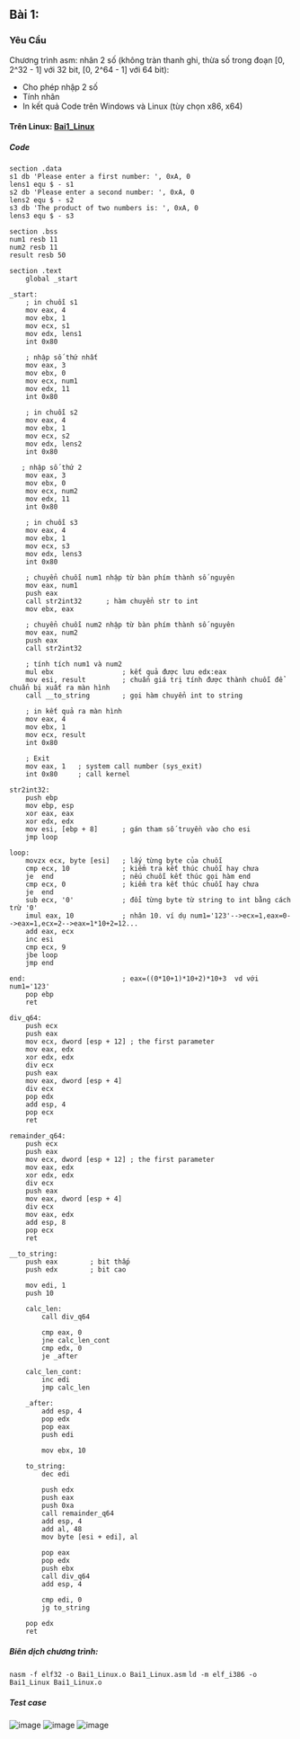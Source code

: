 ## Bài 1:
### Yêu Cầu
Chương trình asm: nhân 2 số (không tràn thanh ghi, thừa số trong đoạn [0, 2^32 - 1] với 32 bit, [0, 2^64 - 1] với 64 bit):
- Cho phép nhập 2 số
- Tính nhân
- In kết quả
Code trên Windows và Linux (tùy chọn x86, x64)

#### Trên Linux: [Bai1_Linux](https://github.com/datvn09/2004_Training/blob/main/Task2/Bai1_Linux.asm)
##### Code
```
section .data
s1 db 'Please enter a first number: ', 0xA, 0
lens1 equ $ - s1
s2 db 'Please enter a second number: ', 0xA, 0
lens2 equ $ - s2
s3 db 'The product of two numbers is: ', 0xA, 0
lens3 equ $ - s3

section .bss
num1 resb 11
num2 resb 11
result resb 50

section .text
    global _start   
	
_start:            
    ; in chuỗi s1
    mov eax, 4
    mov ebx, 1
    mov ecx, s1
    mov edx, lens1
    int 0x80

    ; nhập số thứ nhất
    mov eax, 3
    mov ebx, 0  
    mov ecx, num1
    mov edx, 11  
    int 0x80

    ; in chuỗi s2
    mov eax, 4
    mov ebx, 1
    mov ecx, s2
    mov edx, lens2
    int 0x80

   ; nhập số thứ 2
    mov eax, 3
    mov ebx, 0  
    mov ecx, num2
    mov edx, 11 
    int 0x80

    ; in chuỗi s3
    mov eax, 4
    mov ebx, 1
    mov ecx, s3
    mov edx, lens3
    int 0x80

    ; chuyển chuỗi num1 nhập từ bàn phím thành số nguyên
    mov eax, num1
    push eax
    call str2int32      ; hàm chuyển str to int
    mov ebx, eax 

    ; chuyển chuỗi num2 nhập từ bàn phím thành số nguyên
    mov eax, num2
    push eax
    call str2int32

    ; tính tích num1 và num2
    mul ebx                 ; kết quả được lưu edx:eax
    mov esi, result         ; chuẩn giá trị tính được thành chuỗi để chuẩn bị xuất ra màn hình
    call __to_string        ; gọi hàm chuyển int to string

    ; in kết quả ra màn hình
    mov eax, 4
    mov ebx, 1
    mov ecx, result
    int 0x80

    ; Exit
    mov eax, 1   ; system call number (sys_exit)
    int 0x80     ; call kernel

str2int32:
    push ebp
    mov ebp, esp
    xor eax, eax
    xor edx, edx 
    mov esi, [ebp + 8]      ; gán tham số truyền vào cho esi
    jmp loop

loop:
    movzx ecx, byte [esi]   ; lấy từng byte của chuỗi
    cmp ecx, 10             ; kiểm tra kết thúc chuỗi hay chưa
    je  end                 ; nếu chuỗi kết thúc gọi hàm end
    cmp ecx, 0              ; kiểm tra kết thúc chuỗi hay chưa
    je  end
    sub ecx, '0'            ; đổi từng byte từ string to int bằng cách trừ '0'
    imul eax, 10            ; nhân 10. ví dụ num1='123'-->ecx=1,eax=0-->eax=1,ecx=2-->eax=1*10+2=12...
    add eax, ecx            
    inc esi
    cmp ecx, 9
    jbe loop
    jmp end

end:                        ; eax=((0*10+1)*10+2)*10+3  vd với num1='123'
    pop ebp
    ret

div_q64:
    push ecx
    push eax
    mov ecx, dword [esp + 12] ; the first parameter
    mov eax, edx
    xor edx, edx
    div ecx
    push eax
    mov eax, dword [esp + 4]
    div ecx
    pop edx
    add esp, 4
    pop ecx
    ret

remainder_q64:
    push ecx
    push eax
    mov ecx, dword [esp + 12] ; the first parameter
    mov eax, edx
    xor edx, edx
    div ecx
    push eax
    mov eax, dword [esp + 4]
    div ecx
    mov eax, edx
    add esp, 8
    pop ecx
    ret
    
__to_string:
    push eax        ; bit thấp
    push edx        ; bit cao

    mov edi, 1
    push 10

    calc_len:
        call div_q64
        
        cmp eax, 0
        jne calc_len_cont
        cmp edx, 0
        je _after

    calc_len_cont:
        inc edi
        jmp calc_len

    _after:
        add esp, 4
        pop edx
        pop eax
        push edi

        mov ebx, 10

    to_string:
        dec edi

        push edx
        push eax
        push 0xa
        call remainder_q64
        add esp, 4
        add al, 48
        mov byte [esi + edi], al

        pop eax
        pop edx
        push ebx
        call div_q64
        add esp, 4
        
        cmp edi, 0
        jg to_string
    
    pop edx
    ret
```
##### Biên dịch chương trình:
`nasm -f elf32 -o Bai1_Linux.o Bai1_Linux.asm`
`ld -m elf_i386 -o Bai1_Linux Bai1_Linux.o`
##### Test case 
![image](https://github.com/datvn09/2004_Training/assets/157048397/10c45bb4-140c-429e-a3e4-2d25ffc94c41)
![image](https://github.com/datvn09/2004_Training/assets/157048397/48418d78-f636-41e3-adb6-73c529586348)
![image](https://github.com/datvn09/2004_Training/assets/157048397/b3c9c3b3-43dc-4239-8420-b9a6d557948f)






